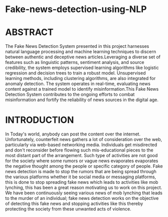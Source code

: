 # Fake-news-detection-using-NLP
# ABSTRACT
The Fake News Detection System presented in this project harnesses natural language processing and machine learning techniques to discern between authentic and deceptive news articles.Leveraging a diverse set of features such as linguistic patterns, sentiment analysis, and source credibility, the system employs supervised learning algorithms like logistic regression and decision trees to train a robust model. Unsupervised learning methods, including clustering algorithms, are also integrated for anomaly detection. The system operates in real-time, evaluating news content against a trained model to identify misinformation.This Fake News Detection System contributes to the ongoing efforts to combat misinformation and fortify the reliability of news sources in
the digital age.
# INTRODUCTION
In Today's world, anybody can post the content over  the  internet.  Unfortunately,  counterfeit news gathers a lot of consideration over the web, particularly  via  web-based  networking  media. Individuals get misdirected and don't reconsider before  flowing  such  mis-educational  pieces  to the  most  distant part  of the  arrangement.  Such type  of  activities  are  not  good  for  the  society where  some  rumors  or vague  news evaporates evaporates the  negative  thought  among  the  people  or specific  category  of  people. Fake news detection is made to stop the rumors that  are  being  spread  through  the  various platforms  whether  it  be  social  media  or messaging  platforms,  this  is  done  to  stop spreading  fake  news  which  leads  to  activities like mob lynching, this has been a  great reason motivating us to work on this project. We have been continuously seeing  various  news of mob lynching  that  leads  to  the  murder  of  an individual;  fake  news  detection  works  on  the objective  of  detecting  this  fake  news  and stopping  activities  like  this  thereby  protecting the  society  from  these  unwanted  acts  of violence.




